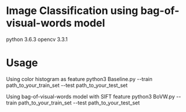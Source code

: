 # Image Classification using bag-of-visual-words model

python 3.6.3 
opencv 3.3.1

# Usage
Using color histogram as feature
python3 Baseline.py --train path_to_your_train_set --test path_to_your_test_set

Using bag-of-visual-words model with SIFT feature
python3 BoVW.py --train path_to_your_train_set --test path_to_your_test_set
